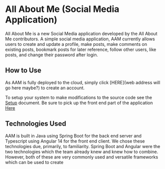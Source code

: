 # All About Me (Social Media Application)

All About Me is a new Social Media application developed by the All About Me contributors. 
A simple social media application, AAM currently allows users to create and update a profile, make posts, make comments on existing posts, bookmark posts for later reference, follow other users, like posts, and change their password after login.

## How to Use
As AAM is fully deployed to the cloud, simply click [HERE](web address will go here maybe?) to create an account.

To setup your system to make modifications to the source code see the [Setup](https://github.com/All-About-Me/All-About-Me-Back-End/blob/main/STARTUP.md) document.
Be sure to pick up the front end part of the application [Here](https://github.com/All-About-Me/All-About-Me-Angular-Front-End)

## Technologies Used
AAM is built in Java using Spring Boot for the back end server and Typescript using Angular 14 for the front end client. We chose these technologies due, primarily, to familiarity. Spring Boot and Angular were the two technologies which the team already knew and knew how to combine. However, both of these are very commonly used and versatile frameworks which can be used to create 



